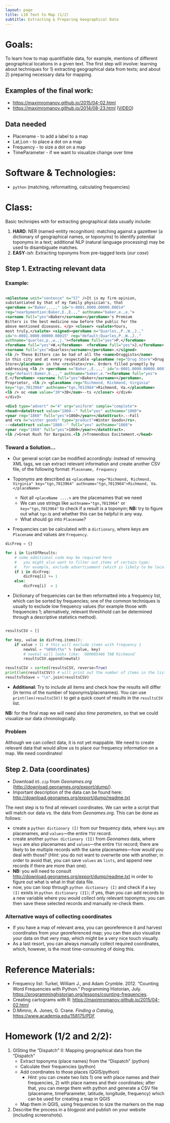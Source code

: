 ```yaml
---
layout: page
title: L10 Text to Map (1/2)
subtitle: Extracting & Preparing Geographical Data
---
```


# Goals:

To learn how to map quantifiable data, for example, mentions of different geographical locations in a given text. The first step will involve: learning about techniques for 1) extracting geographical data from texts; and about 2) preparing necessary data for mapping.

## Examples of the final work:

* <https://maximromanov.github.io/2015/04-02.html>
* <https://maximromanov.github.io/2014/08-23.html> ([VIDEO](https://vimeo.com/121887453))

## Data needed

* Placename - to add a label to a map
* Lat,Lon - to place a dot on a map
* Frequency - to size a dot on a map
* TimeParameter - if we want to visualize change over time

# Software & Technologies:

* `python` (matching, reformatting, calculating frequencies)

# Class:

Basic techniqies with for extracting geographical data usually include:

1. **HARD**: NER (named-entity recognition): matching against a gazetteer (a dictionary of geographical names, or toponyms) to identify potential toponyms in a text; additional NLP (natural language processing) may be used to disambiguate matches. 
2. **EASY**-*ish*: Extracting toponyms from pre-tagged texts (*our case*)

## Step 1. Extracting relevant data

### Example:

``` xml

<milestone unit="sentence" n="57" />It is my firm opinion,
substantiated by that of my family physician's, that
<persName n="Baker,,,,," id="n-0001.0000.00000.00014"
reg="nearbymention:Baker,E.,E.,," authname="baker,e.,e.">
<surname full="yes">Baker</surname></persName>'s Premium
Bitters is the best medicine now before the public for the
above mentioned diseases. </p> <closer> <salute>Yours,
most truly,</salute> <signed><persName n="Quarles,,P.,W.,J.,"
id="n-0001.0000.00000.00015" reg="default:Quarles,P.,W.,J.,"
authname="quarles,p.,w.,j."><foreName full="yes">P.</foreName>
<foreName full="yes">W.</foreName>  <foreName full="yes">J.</foreName>
<surname full="yes">Quarles</surname></persName>.</signed>
<lb /> These Bitters can be had of all the <name>Druggists</name>
in this city and at every respectable <placeName reg="Drug Store">Drug
Store</placeName> in the <rs>State</rs>. Orders filled promptly by
addressing <lb /> <persName n="Baker,,E.,,," id="n-0001.0000.00000.00016"
reg="default:Baker,E.,,," authname="baker,e."><foreName full="yes">
E.</foreName> <surname full="yes">Baker</surname></persName>,
Proprietor, <lb /> <placeName reg="Richmond, Richmond, Virginia"
key="tgn,7013964" authname="tgn,7013964">Richmond, Va.</placeName>
<lb /> oc <num value="30">30</num>--ts </closer> </div4>
</div3> 

<div3 type="advert" n="4" org="uniform" sample="complete">
<head><dateStruct value="1860--" full="yes" authname="1860">
<year reg="1860" full="yes">1860</year></dateStruct>.--Fall
and <rs n="winter goods" type="product">Winter Goods</rs>.
--<dateStruct value="1860--" full="yes" authname="1860">
<year reg="1860" full="yes">1860</year></dateStruct>.
<lb />Great Rush for Bargains.<lb />Tremendous Excitement.</head> 

```

### Toward a Solution...

* Our general script can be modified accordingly: instead of removing XML tags, we can extract relevant information and create another CSV file, of the following format: `Placename, Frequency`
* Toponyms are described as `<placeName reg="Richmond, Richmond, Virginia" key="tgn,7013964" authname="tgn,7013964">Richmond, Va.</placeName>`
    - Not all `<placeName ....>` are the placenames that we need
    - We can use strings like `authname="tgn,7013964"` or `key="tgn,7013964"` to check if a result is a toponym; **NB:** try to figure out what `tgn` is and whether this can be helpful in any way.
    - What should go into `Placename`?

* Frequencies can be calculated with a `dictionary`, where keys are `Placename` and values are `Frequency`.

``` python
dicFreq = {}

for i in listOfResults:
    # some additional code may be required here
    #   you might also want to filter out items of certain type:
    #   for example, exclude advertisement (which is likely to be local only)
    if i in dicFreq:
        dicFreq[i] += 1
    else:
        dicFreq[i]  = 1

```

* Dictionary of frequencies can be then reformatted into a frequency list, which can be sorted by frequencies; one of the common techniques is usually to exclude low frequency values (for example those with frequencies 1; alternatively, relevant threshhold can be determined through a descriptive statistics method). 

``` python

resultsCSV = []

for key, value in dicFreq.items():
    if value > 1: # this will exclude items with frequency 1
        newVal = "%09d\t%s" % (value, key)
        # newVal will looks like: `000005486 TAB Richmond`
        resultsCSV.append(newVal)

resultsCSV = sorted(resultsCSV, reverse=True)
print(len(resultsCSV)) # will print out the number of items in the list
resultsToSave = "\n".join(resultsCSV)

```

* **Additional**: Try to include all items and check how the results will differ (in terms of the number of toponyms/placenames). You can use `print(len(resultsCSV))` to get a quick count of results in the `resultsCSV` list.

**NB:** for the final map we will need also *time parameters*, so that we could visualize our data chronologically.

### Problem

Although we can collect data, it is not yet mappable. We need to create relevant data that would allow us to place our frequency information on a map. We need coordinates!

## Step 2. Data (coordinates)

* Download `US.zip` from *Geonames.org* (<http://download.geonames.org/export/dump/>).
* Important description of the data can be found here: <http://download.geonames.org/export/dump/readme.txt>

The next step is to find all relevant coordinates. We can write a script that will match our data vs. the data from *Geonames.org*. This can be done as follows: 

* create a `python dictionary (I)` from our frequency data, where `keys` are placenames, and `values`—the entire `TSV` record.
* create another `python dictionary (II)` from *Geonames* data, where `keys` are also placenames and `values`—the entire `TSV` record; there are likely to be multiple records with the same placenames—how would you deal with those? (*Hint*: you do not want to overwrite one with another; in order to avoid that, you can save `values` as `lists`, and append new records if there are more than one).
* **NB:** you will need to consult <http://download.geonames.org/export/dump/readme.txt> in order to figure out what is what in that data file.
* now, you can loop through `python dictionary (I)` and check if a `key (I)` exists in `python dictionary (II)`; if yes, than you can add records to a new variable where you would collect only relevant toponyms; you can then save these selected records and manually re-check them.

### Alternative ways of collecting coordinates

* If you have a map of relevant area, you can georeference it and harvest coordinates from your georeferenced map; you can then also visualize your data on that very map, which might be a very nice touch visually.
* As a last resort, you can always manually collect required coordinates, which, however, is the most time-consuming of doing this. 

# Reference Materials:

* Frequency list: Turkel, William J., and Adam Crymble. 2012. “Counting Word Frequencies with Python.” Programming Historian, July. <https://programminghistorian.org/lessons/counting-frequencies>.
* Creating cartograms with R: <https://maximromanov.github.io/2015/04-02.html>
* D.Mimno, A. Jones, G. Crane. *Finding a Catalog*, <https://www.academia.edu/158175/PDF>

# Homework (1/2 and 2/2):

1. GISting the “Dispatch” II: Mapping geographical data from the “Dispatch”
    * Extract toponyms (place names) from the “Dispatch” (python)
    * Calculate their frequencies (python)
    * Add coordinates to those places (QGIS/python)
        * *Hint*: you can create two lists 1) one with place names and their frequencies, 2) with place names and their coordinates; after that, you can merge them with python and generate a CSV file (placename, timeParameter, latitude, longitude, frequency) which can be used for creating a map in QGIS 
    * Map them in QGIS, using frequencies to size the markers on the map
2. Describe the process in a blogpost and publish on your website (including screenshots). 


